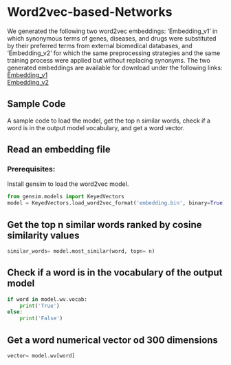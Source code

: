 # Word2vec-based-Networks

We generated the following two word2vec embeddings: ‘Embedding_v1’ in which synonymous terms of genes, diseases, and drugs were substituted by their preferred terms from external biomedical databases, and  ‘Embedding_v2’ for which the same preprocessing strategies and the same training process were applied but without replacing synonyms.
The two generated embeddings are available for download under the following links:\
[Embedding_v1](https://ebiomecon.genexplain.com/download/embedding_v1.bin)\
[Embedding_v2](https://ebiomecon.genexplain.com/download/embedding_v2.bin)


## Sample Code
A sample code to load the model, get the top n similar words, check if a word is in the output model vocabulary, and get a word vector.

## Read an embedding file 
### Prerequisites:
Install gensim to load the word2vec model.

```python 
from gensim.models import KeyedVectors
model = KeyedVectors.load_word2vec_format('embedding.bin', binary=True)
```

## Get the top n similar words ranked by cosine similarity values
```python
similar_words= model.most_similar(word, topn= n)
```

## Check if a word is in the vocabulary of the output model
```python 
if word in model.wv.vocab:
    print('True')
else:
    print('False')
```
    
## Get a word numerical vector od 300 dimensions
```python 
vector= model.wv[word]
```
